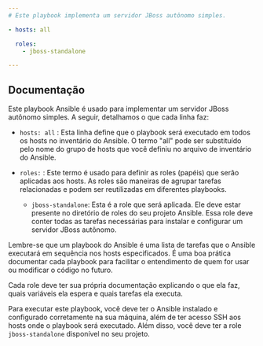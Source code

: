```yaml
---
# Este playbook implementa um servidor JBoss autônomo simples.

- hosts: all

  roles:
    - jboss-standalone

---
```


## Documentação

Este playbook Ansible é usado para implementar um servidor JBoss autônomo simples. A seguir, detalhamos o que cada linha faz:

- `hosts: all` : Esta linha define que o playbook será executado em todos os hosts no inventário do Ansible. O termo "all" pode ser substituído pelo nome do grupo de hosts que você definiu no arquivo de inventário do Ansible.

- `roles:` : Este termo é usado para definir as roles (papéis) que serão aplicadas aos hosts. As roles são maneiras de agrupar tarefas relacionadas e podem ser reutilizadas em diferentes playbooks.

  - `jboss-standalone`: Esta é a role que será aplicada. Ele deve estar presente no diretório de roles do seu projeto Ansible. Essa role deve conter todas as tarefas necessárias para instalar e configurar um servidor JBoss autônomo.

Lembre-se que um playbook do Ansible é uma lista de tarefas que o Ansible executará em sequência nos hosts especificados. É uma boa prática documentar cada playbook para facilitar o entendimento de quem for usar ou modificar o código no futuro.

Cada role deve ter sua própria documentação explicando o que ela faz, quais variáveis ela espera e quais tarefas ela executa. 

Para executar este playbook, você deve ter o Ansible instalado e configurado corretamente na sua máquina, além de ter acesso SSH aos hosts onde o playbook será executado. Além disso, você deve ter a role `jboss-standalone` disponível no seu projeto.